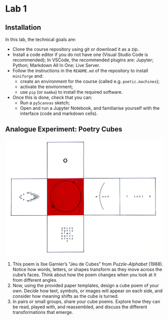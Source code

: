 # Lab 1

## Installation

In this lab, the technical goals are:
- Clone the course repository using git or download it as a zip.
- Install a code editor if you do not have one (Visual Studio Code is recommended); In VSCode, the recommended plugins are: Jupyter; Python; Markdown All In One; Live Server.
- Follow the instructions in the `README.md` of the repository to install `miniforge` and:
  - create an environment for the course (called e.g. `poetic.machines`);
  - activate the environment;
  - use `pip` (or `mamba`) to install the required software.
- Once this is done, check that you can:
  - Run a `py5canvas` sketch;
  - Open and run a Jupyter Notebook, and familiarise yourself with the interface (code and markdown cells).

## Analogue Experiment: Poetry Cubes

![Ilse Garnier, 'Jeu de Cubes'](data/garnier-cube.jpg)

1. This poem is Ilse Garnier’s “Jeu de Cubes” from *Puzzle-Alphabet* (1988). Notice how words, letters, or shapes transform as they move across the cube’s faces. Think about how the poem changes when you look at it from different angles.
2. Now, using the provided paper templates, design a cube poem of your own. Decide how text, symbols, or images will appear on each side, and consider how meaning shifts as the cube is turned.
3. In pairs or small groups, share your cube poems. Explore how they can be read, played with, and reassembled, and discuss the different transformations that emerge.
